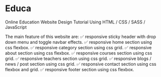 # Educa
Online Education Website Design Tutorial Using HTML / CSS / SASS / JavaScript

The main feature of this website are:
✅ responsive sticky header with drop down menu and toggle navbar effects.
✅ responsive home section using css flexbox.
✅ responsive category section using css grid.
✅ responsive about section using css flexbox.
✅ responsive courses section using css grid.
✅ responsive teachers section using css grid.
✅ responsive blogs / news / post section using css grid.
✅ responsive contact section using css flexbox and grid.
✅ responsive footer section using css flexbox.
